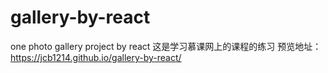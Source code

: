 # gallery-by-react
one photo gallery project by react
这是学习慕课网上的课程的练习
预览地址：https://jcb1214.github.io/gallery-by-react/
